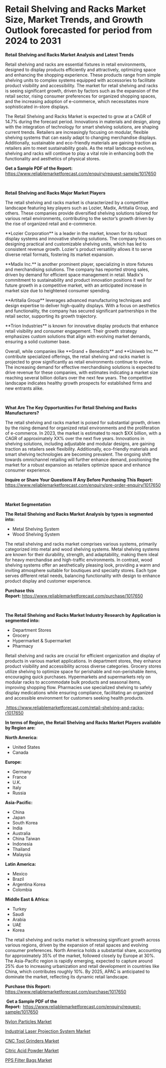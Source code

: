 <p><h1>Retail Shelving and Racks Market Size, Market Trends, and Growth Outlook forecasted for period from 2024 to 2031</h1></p><p><strong>Retail Shelving and Racks Market Analysis and Latest Trends</strong></p>
<p><p>Retail shelving and racks are essential fixtures in retail environments, designed to display products efficiently and attractively, optimizing space and enhancing the shopping experience. These products range from simple shelving units to complex systems equipped with accessories to facilitate product visibility and accessibility. The market for retail shelving and racks is seeing significant growth, driven by factors such as the expansion of the retail sector, rising consumer preferences for organized shopping spaces, and the increasing adoption of e-commerce, which necessitates more sophisticated in-store displays.</p><p>The Retail Shelving and Racks Market is expected to grow at a CAGR of 14.7% during the forecast period. Innovations in materials and design, along with the integration of technology for smart shelving solutions, are shaping current trends. Retailers are increasingly focusing on modular, flexible shelving systems that can easily adapt to changing merchandise displays. Additionally, sustainable and eco-friendly materials are gaining traction as retailers aim to meet sustainability goals. As the retail landscape evolves, shelving and racks will continue to play a vital role in enhancing both the functionality and aesthetics of physical stores.</p></p>
<p><strong>Get a Sample PDF of the Report:&nbsp;</strong> <a href="https://www.reliablemarketforecast.com/enquiry/request-sample/1017650?utm_campaign=1743&utm_medium=2&utm_source=Github&utm_content=ia&utm_term=04122024&utm_id=retail-shelving-and-racks">https://www.reliablemarketforecast.com/enquiry/request-sample/1017650</a></p>
<p>&nbsp;</p>
<p><strong>Retail Shelving and Racks Major Market Players</strong></p>
<p><p>The retail shelving and racks market is characterized by a competitive landscape featuring key players such as Lozier, Madix, Artitalia Group, and others. These companies provide diversified shelving solutions tailored for various retail environments, contributing to the sector’s growth driven by the rise of organized retail and e-commerce.</p><p>**Lozier Corporation** is a leader in the market, known for its robust display systems and innovative shelving solutions. The company focuses on designing practical and customizable shelving units, which has led to consistent revenue growth. Lozier's product versatility allows it to serve diverse retail formats, fostering its market expansion.</p><p>**Madix Inc.** is another prominent player, specializing in store fixtures and merchandising solutions. The company has reported strong sales, driven by demand for efficient space management in retail. Madix's commitment to sustainability and product innovation positions it well for future growth in a competitive market, with an anticipated increase in market size due to heightened consumer spending.</p><p>**Artitalia Group** leverages advanced manufacturing techniques and design expertise to deliver high-quality displays. With a focus on aesthetics and functionality, the company has secured significant partnerships in the retail sector, supporting its growth trajectory. </p><p>**Trion Industries** is known for innovative display products that enhance retail visibility and consumer engagement. Their growth strategy emphasizes custom solutions that align with evolving market demands, ensuring a solid customer base.</p><p>Overall, while companies like **Grand + Benedicts** and **Uniweb Inc.** contribute specialized offerings, the retail shelving and racks market is projected to grow significantly as retail environments continue to evolve. The increasing demand for effective merchandising solutions is expected to drive revenue for these companies, with estimates indicating a market size reaching several billion dollars over the next few years. The competitive landscape indicates healthy growth prospects for established firms and new entrants alike.</p></p>
<p>&nbsp;</p>
<p><strong>What Are The Key Opportunities For Retail Shelving and Racks Manufacturers?</strong></p>
<p><p>The retail shelving and racks market is poised for substantial growth, driven by the rising demand for organized retail environments and the proliferation of e-commerce. In 2023, the market is estimated to reach $XX billion, with a CAGR of approximately XX% over the next five years. Innovations in shelving solutions, including adjustable and modular designs, are gaining traction as retailers seek flexibility. Additionally, eco-friendly materials and smart shelving technologies are becoming prevalent. The ongoing shift towards omnichannel retailing will further enhance demand, positioning the market for a robust expansion as retailers optimize space and enhance consumer experience.</p></p>
<p><strong>Inquire or Share Your Questions If Any Before Purchasing This Report:</strong> <a href="https://www.reliablemarketforecast.com/enquiry/pre-order-enquiry/1017650?utm_campaign=1743&utm_medium=2&utm_source=Github&utm_content=ia&utm_term=04122024&utm_id=retail-shelving-and-racks">https://www.reliablemarketforecast.com/enquiry/pre-order-enquiry/1017650</a></p>
<p>&nbsp;</p>
<p><strong>Market Segmentation</strong></p>
<p><strong>The Retail Shelving and Racks Market Analysis by types is segmented into:</strong></p>
<p><ul><li>Metal Shelving System</li><li>Wood Shelving System</li></ul></p>
<p><p>The retail shelving and racks market comprises various systems, primarily categorized into metal and wood shelving systems. Metal shelving systems are known for their durability, strength, and adaptability, making them ideal for heavy merchandise and high-traffic environments. In contrast, wood shelving systems offer an aesthetically pleasing look, providing a warm and inviting atmosphere suitable for boutiques and specialty stores. Each type serves different retail needs, balancing functionality with design to enhance product display and customer experience.</p></p>
<p><strong>Purchase this Report:&nbsp;</strong><a href="https://www.reliablemarketforecast.com/purchase/1017650?utm_campaign=1743&utm_medium=2&utm_source=Github&utm_content=ia&utm_term=04122024&utm_id=retail-shelving-and-racks">https://www.reliablemarketforecast.com/purchase/1017650</a></p>
<p>&nbsp;</p>
<p><strong>The Retail Shelving and Racks Market Industry Research by Application is segmented into:</strong></p>
<p><ul><li>Department Stores</li><li>Grocery</li><li>Hypermarket & Supermarket</li><li>Pharmacy</li></ul></p>
<p><p>Retail shelving and racks are crucial for efficient organization and display of products in various market applications. In department stores, they enhance product visibility and accessibility across diverse categories. Grocery stores utilize shelving to optimize space for perishable and non-perishable items, encouraging quick purchases. Hypermarkets and supermarkets rely on modular racks to accommodate bulk products and seasonal items, improving shopping flow. Pharmacies use specialized shelving to safely display medications while ensuring compliance, facilitating an organized and accessible environment for customers seeking health products.</p></p>
<p><a href="https://www.reliablemarketforecast.com/retail-shelving-and-racks-r1017650?utm_campaign=1743&utm_medium=2&utm_source=Github&utm_content=ia&utm_term=04122024&utm_id=retail-shelving-and-racks">&nbsp;https://www.reliablemarketforecast.com/retail-shelving-and-racks-r1017650</a></p>
<p><strong>In terms of Region, the Retail Shelving and Racks Market Players available by Region are:</strong></p>
<p>
    <p> <strong> North America: </strong>
        <ul>
            <li>United States</li>
            <li>Canada</li>
        </ul>
        </p> 
    <p> <strong> Europe: </strong>
        <ul>
            <li>Germany</li>
            <li>France</li>
            <li>U.K.</li>
            <li>Italy</li>
            <li>Russia</li>
        </ul>
        </p> 
    <p> <strong> Asia-Pacific: </strong>
        <ul>
            <li>China</li>
            <li>Japan</li>
            <li>South Korea</li>
            <li>India</li>
            <li>Australia</li>
            <li>China Taiwan</li>
            <li>Indonesia</li>
            <li>Thailand</li>
            <li>Malaysia</li>
        </ul>
        </p> 
    <p> <strong> Latin America: </strong>
        <ul>
            <li>Mexico</li>
            <li>Brazil</li>
            <li>Argentina Korea</li>
            <li>Colombia</li>
        </ul>
        </p> 
    <p> <strong> Middle East & Africa: </strong>
        <ul>
            <li>Turkey</li>
            <li>Saudi</li>
            <li>Arabia</li>
            <li>UAE</li>
            <li>Korea</li>
        </ul>
    </p>
    </p>
<p><p>The retail shelving and racks market is witnessing significant growth across various regions, driven by the expansion of retail spaces and evolving consumer preferences. North America holds a substantial share, accounting for approximately 35% of the market, followed closely by Europe at 30%. The Asia-Pacific region is rapidly emerging, expected to capture around 25% due to increasing urbanization and retail development in countries like China, which contributes roughly 10%. By 2025, APAC is anticipated to dominate the market, reflecting its dynamic retail landscape.</p></p>
<p><strong>Purchase this Report: </strong><a href="https://www.reliablemarketforecast.com/purchase/1017650?utm_campaign=1743&utm_medium=2&utm_source=Github&utm_content=ia&utm_term=04122024&utm_id=retail-shelving-and-racks">https://www.reliablemarketforecast.com/purchase/1017650</a></p>
<p>&nbsp;<strong>Get a Sample PDF of the Report:&nbsp;&nbsp;</strong><a href="https://www.reliablemarketforecast.com/enquiry/request-sample/1017650?utm_campaign=1743&utm_medium=2&utm_source=Github&utm_content=ia&utm_term=04122024&utm_id=retail-shelving-and-racks">https://www.reliablemarketforecast.com/enquiry/request-sample/1017650</a></p>
<p><strong></strong></p>
<p><p><a href="https://www.linkedin.com/pulse/in-depth-analysis-nylon-particles-market-2024-2031-dynamics-kedse?utm_campaign=1743&utm_medium=2&utm_source=Github&utm_content=ia&utm_term=04122024&utm_id=retail-shelving-and-racks">Nylon Particles Market</a></p><p><a href="https://issuu.com/reportprime-2/docs/industrial-laser-projection-system-market-size-203?utm_campaign=1743&utm_medium=2&utm_source=Github&utm_content=ia&utm_term=04122024&utm_id=retail-shelving-and-racks">Industrial Laser Projection System Market</a></p><p><a href="https://issuu.com/reportprime-2/docs/cnc-tool-grinders-market-size-2030.pptx?utm_campaign=1743&utm_medium=2&utm_source=Github&utm_content=ia&utm_term=04122024&utm_id=retail-shelving-and-racks">CNC Tool Grinders Market</a></p><p><a href="https://www.linkedin.com/pulse/projected-growth-citric-acid-powder-market-106-cagr-jdjqe?utm_campaign=1743&utm_medium=2&utm_source=Github&utm_content=ia&utm_term=04122024&utm_id=retail-shelving-and-racks">Citric Acid Powder Market</a></p><p><a href="https://www.linkedin.com/pulse/in-depth-analysis-pps-filter-bags-market-size-share-forecast-fje5e?utm_campaign=1743&utm_medium=2&utm_source=Github&utm_content=ia&utm_term=04122024&utm_id=retail-shelving-and-racks">PPS Filter Bags Market</a></p></p>